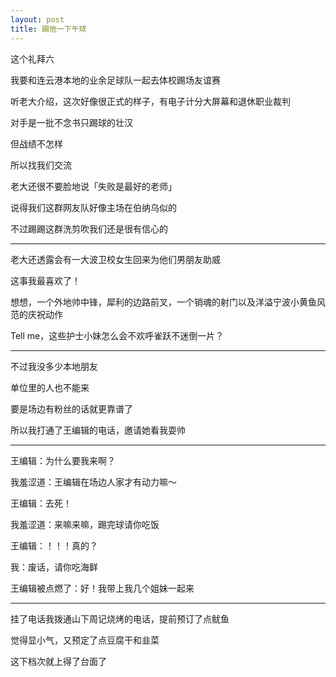 ```yaml
---
layout: post
title: 踢他一下午球
---
```

这个礼拜六

我要和连云港本地的业余足球队一起去体校踢场友谊赛

听老大介绍，这次好像很正式的样子，有电子计分大屏幕和退休职业裁判

对手是一批不念书只踢球的壮汉

但战绩不怎样

所以找我们交流

老大还很不要脸地说「失败是最好的老师」

说得我们这群网友队好像主场在伯纳乌似的

不过踢踢这群洗剪吹我们还是很有信心的

---------------------------------------

老大还透露会有一大波卫校女生回来为他们男朋友助威

这事我最喜欢了！

想想，一个外地帅中锋，犀利的边路前叉，一个销魂的射门以及洋溢宁波小黄鱼风范的庆祝动作

Tell me，这些护士小妹怎么会不欢呼雀跃不迷倒一片？

---------------------------------------

不过我没多少本地朋友

单位里的人也不能来

要是场边有粉丝的话就更靠谱了

所以我打通了王编辑的电话，邀请她看我耍帅

---------------------------------------

王编辑：为什么要我来啊？

我羞涩道：王编辑在场边人家才有动力嘛〜

王编辑：去死！

我羞涩道：来嘛来嘛，踢完球请你吃饭

王编辑：！！！真的？

我：废话，请你吃海鲜

王编辑被点燃了：好！我带上我几个姐妹一起来

---------------------------------------

挂了电话我拨通山下周记烧烤的电话，提前预订了点鱿鱼

觉得显小气，又预定了点豆腐干和韭菜

这下档次就上得了台面了